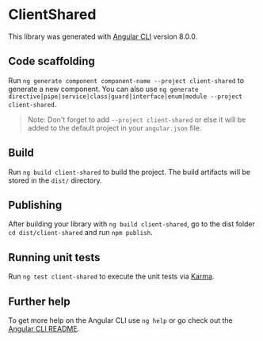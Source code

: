 # ClientShared

This library was generated with [Angular CLI](https://github.com/angular/angular-cli) version 8.0.0.

## Code scaffolding

Run `ng generate component component-name --project client-shared` to generate a new component. You can also use `ng generate directive|pipe|service|class|guard|interface|enum|module --project client-shared`.
> Note: Don't forget to add `--project client-shared` or else it will be added to the default project in your `angular.json` file. 

## Build

Run `ng build client-shared` to build the project. The build artifacts will be stored in the `dist/` directory.

## Publishing

After building your library with `ng build client-shared`, go to the dist folder `cd dist/client-shared` and run `npm publish`.

## Running unit tests

Run `ng test client-shared` to execute the unit tests via [Karma](https://karma-runner.github.io).

## Further help

To get more help on the Angular CLI use `ng help` or go check out the [Angular CLI README](https://github.com/angular/angular-cli/blob/master/README.md).
